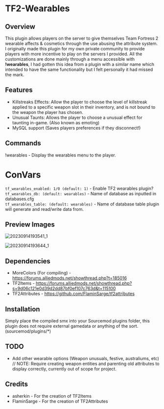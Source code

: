 # TF2-Wearables

## Overview 

This plugin allows players on the server to give themselves Team Fortress 2 wearable affects & cosmetics through the use abusing the attribute system. I originally made this plugin for my own private community to provide players with more incentive to play on the servers I provided. All the customizations are done mainly through a menu accessible with **!wearables**, I had gotten this idea from a plugin with a similar name which intended to have the same functionality but I felt personally it had missed the mark.

## Features

- Killstreaks Effects: Allow the player to choose the level of killstreak applied to a specific weapon slot in their inventory, and is not bound to the weapon the player has chosen.
- Unusual Taunts: Allows the player to choose a unusual effect for taunting in-game. (Also known as emoting)
- MySQL support (Saves players preferences if they disconnect!)

## Commands

!wearables - Display the wearables menu to the player.

# ConVars

`tf_wearables_enabled: 1/0 (default: 1)` - Enable TF2 wearables plugin?\
`tf_wearables_db: (default: wearables)` - Name of database as inputted in databases.cfg\
`tf_wearables_table: (default: wearables)` - Name of database table plugin will generate and read/write data from.

## Preview Images

![20230914193541_1](https://github.com/keybangz/TF2-Wearables/assets/23132897/739085ff-c348-44e7-b18f-70d8e2093a13)

![20230914193644_1](https://github.com/keybangz/TF2-Wearables/assets/23132897/a92c6b49-2a62-4085-a833-89339720cf8b)

## Dependencies

- MoreColors (For compiling) - https://forums.alliedmods.net/showthread.php?t=185016
- TF2Items - https://forums.alliedmods.net/showthread.php?s=9d06c121e0d39d2dd87bf0ef107c763d&t=115100
- TF2Attributes - https://github.com/FlaminSarge/tf2attributes

## Installation

Simply place the compiled smx into your Sourcemod plugins folder, this plugin does not require external gamedata or anything of the sort.
(sourcemod/plugins/*)

## TODO

- Add other wearable options (Weapon unusuals, festive, australiums, etc) // NOTE: Require creating weapon entities and parenting old attributes to display correctly, currently out of scope for project.

## Credits

- asherkin - For the creation of TF2Items
- FlaminSarge - For the creation of TF2Attributes
